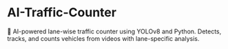 # AI-Traffic-Counter
🚦 AI-powered lane-wise traffic counter using YOLOv8 and Python. Detects, tracks, and counts vehicles from videos with lane-specific analysis.
